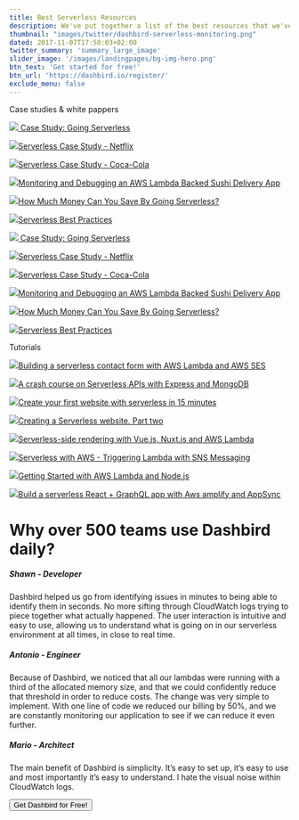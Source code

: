 ```yaml
---
title: Best Serverless Resources
description: We've put together a list of the best resources that we've created in the past few months. We've spent countless hours working on these and we believe they can help paint a better picture of the power and benefits of serverless. But if tutorials aren't your cup of tea, you could always signup with Dashbird and manage your Lambdas like a pro!
thumbnail: "images/twitter/dashbird-serverless-monitoring.png"
dated: 2017-11-07T17:50:03+02:00
twitter_summary: 'summary_large_image'
slider_image: '/images/landingpages/bg-img-hero.png'
btn_text: 'Get started for free!'
btn_url: 'https://dashbird.io/register/'
exclude_menu: false
---
```



<div class="bg-white">
    <section class="container pt-5 pb-10 landing-content"></section>
        <div class="row pt-7">
            <div class="col-12 col-md-8 landing-text">
                <div class="col text-center">
                    <span class="h2 roboto-mono text-uppercase">Case studies & white pappers</span>
                </div>
                <div class="row pt-5 pb-10 text-center">
                    <div class="col-sm">
                        <p><a href="https://dashbird.io/shamrock-case-study/"><img src="/images/thumbs-resources/1.1.png"/>
                        Case Study: Going Serverless </a></p>
                    </div>
                    <div class="col-sm">
                        <p><a href="https://dashbird.io/blog/serverless-case-study-netflix/"><img src="/images/thumbs-resources/1.2.png"/>Serverless Case Study - Netflix</a> </p>
                    </div>
                    <div class="col-sm">
                        <p><a href="https://dashbird.io/blog/serverless-case-study-coca-cola/"><img src="/images/thumbs-resources/1.3.png"/>Serverless Case Study - Coca-Cola</a> </p>
                    </div>
                    <div class="col-sm">
                        <p><a href="https://dashbird.io/blog/monitoring-debugging-lambda-app-without-knowing-of-aws/"><img src="/images/thumbs-resources/1.4.png"/>Monitoring and Debugging an AWS Lambda Backed Sushi Delivery App</a></p>
                    </div>
                    <div class="col-sm">
                        <p><a href="https://dashbird.io/blog/saving-money-switching-serverless/"><img src="/images/thumbs-resources/1.5.png"/>How Much Money Can You Save By Going Serverless?</a></p>
                    </div>
                    <div class="col-sm">
                        <p><a href="https://dashbird.io/serverless-benefits/"><img src="/images/thumbs-resources/1.6.png"/>Serverless Best Practices</a> </p>
                    </div>
                </div>
                <div class="row pt-5 pb-10 text-center">
                    <div class="col-sm">
                        <p><a href="https://dashbird.io/shamrock-case-study/"><img src="/images/thumbs-resources/1.1.png"/>
                        Case Study: Going Serverless </a></p>
                    </div>
                    <div class="col-sm">
                        <p><a href="https://dashbird.io/blog/serverless-case-study-netflix/"><img src="/images/thumbs-resources/1.2.png"/>Serverless Case Study - Netflix</a> </p>
                    </div>
                    <div class="col-sm">
                        <p><a href="https://dashbird.io/blog/serverless-case-study-coca-cola/"><img src="/images/thumbs-resources/1.3.png"/>Serverless Case Study - Coca-Cola</a> </p>
                    </div>
                    <div class="col-sm">
                        <p><a href="https://dashbird.io/blog/monitoring-debugging-lambda-app-without-knowing-of-aws/"><img src="/images/thumbs-resources/1.4.png"/>Monitoring and Debugging an AWS Lambda Backed Sushi Delivery App</a></p>
                    </div>
                    <div class="col-sm">
                        <p><a href="https://dashbird.io/blog/saving-money-switching-serverless/"><img src="/images/thumbs-resources/1.5.png"/>How Much Money Can You Save By Going Serverless?</a></p>
                    </div>
                    <div class="col-sm">
                        <p><a href="https://dashbird.io/serverless-benefits/"><img src="/images/thumbs-resources/1.6.png"/>Serverless Best Practices</a> </p>
                    </div>
                </div>
                <div class="col text-center">
                    <span class="h2 roboto-mono text-uppercase">Tutorials</span>
                </div>
                <div class="row pt-5 pb-10 text-center">
                    <div class="col-sm">
                        <p><a href="https://dashbird.io/blog/building-a-serverless-contact-form-with-aws-lambda-and-aws-ses/"><img src="/images/thumbs-resources/NR.1.png"/>Building a serverless contact form with AWS Lambda and AWS SES</a> </p>
                    </div>
                    <div class="col-sm">
                        <p><a href="https://dashbird.io/blog/a-crash-course-on-serverless-apis-with-express-and-mongodb/"><img src="/images/thumbs-resources/NR.2.png"/>A crash course on Serverless APIs with Express and MongoDB</a></p>
                    </div>
                    <div class="col-sm">
                        <p><a href="https://dashbird.io/blog/create-your-first-website-in-15-minutes/"><img src="/images/thumbs-resources/NR.3.png"/>Create your first website with serverless in 15 minutes</a></p>
                    </div>
                    <div class="col-sm">
                        <p><a href="https://dashbird.io/blog/serverless-website-part-two/"><img src="/images/thumbs-resources/NR.4.png"/>Creating a Serverless website. Part two</a></p>
                    </div>
                    <div class="col-sm">
                        <p><a href="https://dashbird.io/blog/a-crash-course-on-serverless-side-rendering-with-vuejs-nuxtjs-and-aws-lambda/"><img src="/images/thumbs-resources/NR.5.jpg"/>Serverless-side rendering with Vue.js, Nuxt.js and AWS Lambda </a></p>
                    </div>
                    <div class="col-sm">
                        <p><a href="https://dashbird.io/blog/a-crash-course-on-serverless-with-aws-triggering-lambda-with-sns-messaging/"><img src="/images/thumbs-resources/NR.6.png"/>Serverless with AWS - Triggering Lambda with SNS Messaging</a></p>
                    </div>
                </div>
                <div class="row pt-5 pb-10 text-center">
                    <div class="col-sm">
                        <p><a href="https://dashbird.io/blog/getting-started-with-aws-lambda-and-nodejs/"><img src="/images/thumbs-resources/NR.7.png"/>Getting Started with AWS Lambda and Node.js</a></p>
                    </div>
                    <div class="col-sm">
                        <p><a href="http://localhost:1313/blog/serverless-react-graphql/"><img src="/images/thumbs-resources/NR.8.png"/>Build a serverless React + GraphQL app with Aws amplify and AppSync</a></p>
                    </div>
                    <div class="col-sm">
                        <!-- <p><a href="http://localhost:1313/blog/serverless-react-graphql/"><img src="/images/thumbs-resources/NR.8.png"/>Build a serverless React + GraphQL app with Aws amplify and AppSync</a></p> -->
                    </div>
                </div>
            </div>
        </div>
    </section>
</div>


<div class="container landing-features">
    <div class="row pb-4">
        <div class="col-12 text-md-center">
        <h1>Why over 500 teams use Dashbird daily?</h1>
        </div>
    </div>
    <div class="row companies">
        <div class="col-12 col-md-4 text-md-center">
        <h5>Shawn - Developer</h5>
        <p class='collapseTwo' data-toggle="collapse" href="#collapseOne" role="button" aria-expanded="false" aria-controls="collapseOne" id="collapseOne">
            Dashbird helped us go from identifying issues in minutes to being able to identify them in seconds. No more sifting through CloudWatch logs trying to piece together what actually happened. The user interaction is intuitive and easy to use, allowing us to understand what is going on in our serverless environment at all times, in close to real time.
        </p>
        </div>
        <div class="col-12 col-md-4 text-md-center">
        <h5>Antonio - Engineer</h5>
        <p class='collapseTwo' data-toggle="collapseTwo" href="#collapseTwo" role="button" aria-expanded="false" aria-controls="collapseTwo" id="collapseTwo">
        Because of Dashbird, we noticed that all our lambdas were running with a third of the allocated memory size, and that we could confidently reduce that threshold in order to reduce costs. The change was very simple to implement. With one line of code we reduced our billing by 50%, and we are constantly monitoring our application to see if we can reduce it even further.
        </p>
        </div>
        <div class="col-12 col-md-4 text-md-center">
        <h5>Mario - Architect</h5>
        <p class='collapseTwo' data-toggle="collapse" href="#collapseThree" role="button" aria-expanded="false" aria-controls="collapseThree" id="collapseThree">
        The main benefit of Dashbird is simplicity. It’s easy to set up, it’s easy to use and most importantly it’s easy to understand. I hate the visual noise within CloudWatch logs.
        </p>
        </div>
    </div>
    <div class="row mt-5">
    <div class="col-12 text-center">
      <a href="#register">
        <button class="cta-btn" data-note="Zero code integration">Get Dashbird for Free!</button>
      </a>
    </div>
  </div>
</div>